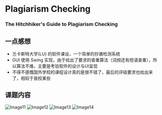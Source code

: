 # Plagiarism Checking
### The Hitchhiker's Guide to Plagiarism Checking
## 一点感想
- 兰卡斯特大学(LU) 的软件课设，一个简单的抄袭检测系统
- GUI 使用 Swing 实现，由于给出了要求的查重算法（词频还有短语查重），所以算法不难，主要是考验软件的设计与UI呈现
- 不得不感慨国外学校的课程设计真的是很不错了，最后的评级要求也给出来了，相较于我校某些

## 课题内容
![Image11](https://xusy-1300242514.cos.ap-nanjing.myqcloud.com/MWeb/20211019/image11.png)
![Image12](https://xusy-1300242514.cos.ap-nanjing.myqcloud.com/MWeb/20211019/image12.png)
![Image13](https://xusy-1300242514.cos.ap-nanjing.myqcloud.com/MWeb/20211019/image13.png)
![Image14](https://xusy-1300242514.cos.ap-nanjing.myqcloud.com/MWeb/20211019/image14.png)


